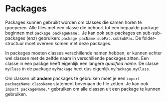 # Packages

Packages kunnen gebruikt worden om classes die samen horen te groeperen. Alle files met een classe die behoort tot een bepaalde package beginnen met `package packageName;`. Je kan ook sub-packages en sub-sub-packages (enz) gebruiken: `package pacName.subPac.subSubPac`. De folder-structuur moet overeen komen met deze packages.

In packages moeten classes verschillende namen hebben, er kunnen echter wel classen met de zelfde naam in verschillende packages zitten. Een classe in een packge heeft eigenlijk een langere *qualified name*. De classe `myClass` in de package `myPackage` heet dus eigenlijk `myPackage.myClass`.

Om classen uit **andere** packages te gebruiken moet je een `import packageName.className` statement bovenaan de file zetten. Je kan ook `import packageName.*` gebruiken om alle classen uit een package te kunnen gebruiken.
